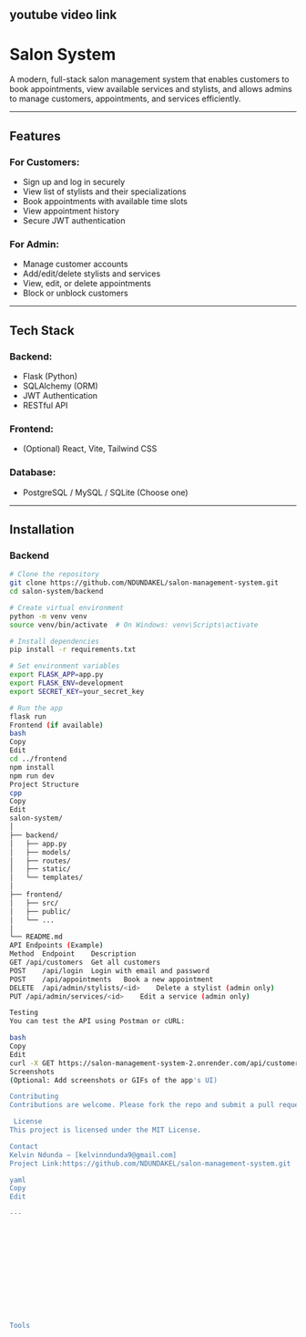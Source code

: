 
## youtube video link 

# Salon System

A modern, full-stack salon management system that enables customers to book appointments, view available services and stylists, and allows admins to manage customers, appointments, and services efficiently.

---

## Features

### For Customers:
- Sign up and log in securely
- View list of stylists and their specializations
- Book appointments with available time slots
- View appointment history
- Secure JWT authentication

### For Admin:
- Manage customer accounts
- Add/edit/delete stylists and services
- View, edit, or delete appointments
- Block or unblock customers

---

## Tech Stack

### Backend:
- Flask (Python)
- SQLAlchemy (ORM)
- JWT Authentication
- RESTful API

### Frontend:
- (Optional) React, Vite, Tailwind CSS

### Database:
- PostgreSQL / MySQL / SQLite (Choose one)

---

## Installation

### Backend

```bash
# Clone the repository
git clone https://github.com/NDUNDAKEL/salon-management-system.git
cd salon-system/backend

# Create virtual environment
python -m venv venv
source venv/bin/activate  # On Windows: venv\Scripts\activate

# Install dependencies
pip install -r requirements.txt

# Set environment variables
export FLASK_APP=app.py
export FLASK_ENV=development
export SECRET_KEY=your_secret_key

# Run the app
flask run
Frontend (if available)
bash
Copy
Edit
cd ../frontend
npm install
npm run dev
Project Structure
cpp
Copy
Edit
salon-system/
│
├── backend/
│   ├── app.py
│   ├── models/
│   ├── routes/
│   ├── static/
│   └── templates/
│
├── frontend/
│   ├── src/
│   ├── public/
│   └── ...
│
└── README.md
API Endpoints (Example)
Method	Endpoint	Description
GET	/api/customers	Get all customers
POST	/api/login	Login with email and password
POST	/api/appointments	Book a new appointment
DELETE	/api/admin/stylists/<id>	Delete a stylist (admin only)
PUT	/api/admin/services/<id>	Edit a service (admin only)

Testing
You can test the API using Postman or cURL:

bash
Copy
Edit
curl -X GET https://salon-management-system-2.onrender.com/api/customers
Screenshots
(Optional: Add screenshots or GIFs of the app's UI)

Contributing
Contributions are welcome. Please fork the repo and submit a pull request.

 License
This project is licensed under the MIT License.

Contact
Kelvin Ndunda – [kelvinndunda9@gmail.com]
Project Link:https://github.com/NDUNDAKEL/salon-management-system.git

yaml
Copy
Edit

---













Tools


